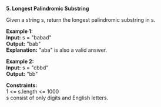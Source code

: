 **5. Longest Palindromic Substring**

Given a string s, return the longest palindromic substring in s.  

**Example 1:**  
**Input:** s = "babad"  
**Output:** "bab"  
**Explanation:** "aba" is also a valid answer.  

**Example 2:**  
**Input:** s = "cbbd"  
**Output:** "bb"  

**Constraints:**  
1 <= s.length <= 1000  
s consist of only digits and English letters.  